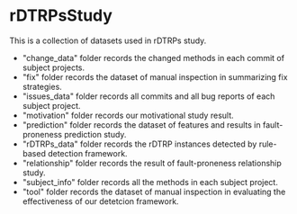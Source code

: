 # rDTRPsStudy
This is a collection of datasets used in rDTRPs study.

- "change_data" folder records the changed methods in each commit of subject projects.
- "fix" folder records the dataset of manual inspection in summarizing fix strategies.
- "issues_data" folder records all commits and all bug reports of each subject project.
- "motivation" folder records  our motivational study result.
- "prediction" folder records the dataset of features and results in fault-proneness prediction study.
- "rDTRPs_data" folder records the rDTRP instances detected by rule-based detection framework.
- "relationship" folder records the result of fault-proneness relationship study.
- "subject_info" folder records all the methods in each subject project.
- "tool"  folder records the dataset of manual inspection in evaluating the effectiveness of our detetcion framework.



